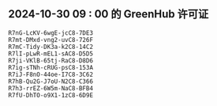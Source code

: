 ## 2024-10-30 09 : 00 的 GreenHub 许可证
```
R7nG-LcKV-6wgE-jcC8-7DE3
R7mt-DMxd-vng2-uvC8-726F
R7mC-Tidy-DK3a-k2C8-14C2
R7lI-pLwR-mEL1-sAC8-D5D5
R7ji-VKlB-65tj-RaC8-D8D6
R7ig-sTNh-cRUG-psC8-153A
R7iJ-F8nO-44oe-I7C8-3C62
R7hB-Qu2G-J7oU-N2C8-C366
R7h3-rrEZ-6W5m-NaC8-BFB4
R7fU-DhTO-o9X1-1zC8-6D9E
```
